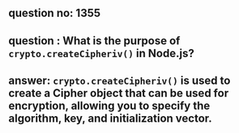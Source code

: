 
      
## question no: 1355

## question : What is the purpose of `crypto.createCipheriv()` in Node.js?

## answer: `crypto.createCipheriv()` is used to create a Cipher object that can be used for encryption, allowing you to specify the algorithm, key, and initialization vector.
      